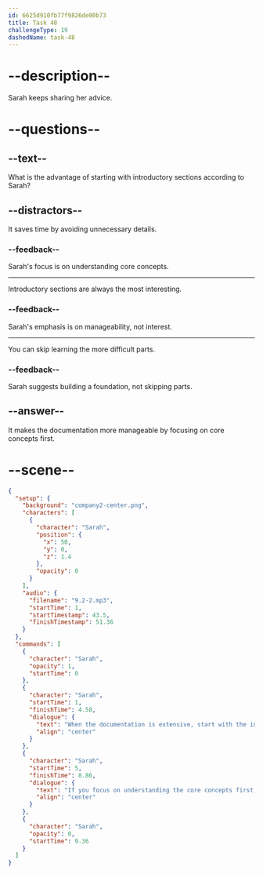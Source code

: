 ```yaml
---
id: 6625d910fb77f9826de00b73
title: Task 48
challengeType: 19
dashedName: task-48
---
```


<!-- (Audio) Sarah: When the documentation is extensive, start with the introductory sections. If you focus on understanding the core concepts first, it becomes more manageable. -->

# --description--

Sarah keeps sharing her advice.

# --questions--

## --text--

What is the advantage of starting with introductory sections according to Sarah?

## --distractors--

It saves time by avoiding unnecessary details.

### --feedback--

Sarah's focus is on understanding core concepts.

---

Introductory sections are always the most interesting.

### --feedback--

Sarah's emphasis is on manageability, not interest.

---

You can skip learning the more difficult parts.

### --feedback--

Sarah suggests building a foundation, not skipping parts.

## --answer--

It makes the documentation more manageable by focusing on core concepts first.

# --scene--

```json
{
  "setup": {
    "background": "company2-center.png",
    "characters": [
      {
        "character": "Sarah",
        "position": {
          "x": 50,
          "y": 0,
          "z": 1.4
        },
        "opacity": 0
      }
    ],
    "audio": {
      "filename": "9.2-2.mp3",
      "startTime": 1,
      "startTimestamp": 43.5,
      "finishTimestamp": 51.36
    }
  },
  "commands": [
    {
      "character": "Sarah",
      "opacity": 1,
      "startTime": 0
    },
    {
      "character": "Sarah",
      "startTime": 1,
      "finishTime": 4.58,
      "dialogue": {
        "text": "When the documentation is extensive, start with the introductory sections.",
        "align": "center"
      }
    },
    {
      "character": "Sarah",
      "startTime": 5,
      "finishTime": 8.86,
      "dialogue": {
        "text": "If you focus on understanding the core concepts first, it becomes more manageable.",
        "align": "center"
      }
    },
    {
      "character": "Sarah",
      "opacity": 0,
      "startTime": 9.36
    }
  ]
}
```

